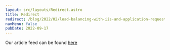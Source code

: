 ```yaml
---
layout: src/layouts/Redirect.astro
title: Redirect
redirect: /blog/2022/02/load-balancing-with-iis-and-application-request-routing/
navMenu: false
pubDate: 2022-09-17
---
```

<div>
Our article feed can be found <a href="/blog/2022/02/load-balancing-with-iis-and-application-request-routing/">here</a>
</div>

